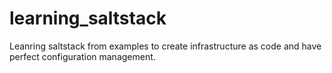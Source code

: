 # learning_saltstack
Leanring saltstack from examples to create infrastructure as code and have perfect configuration management.
